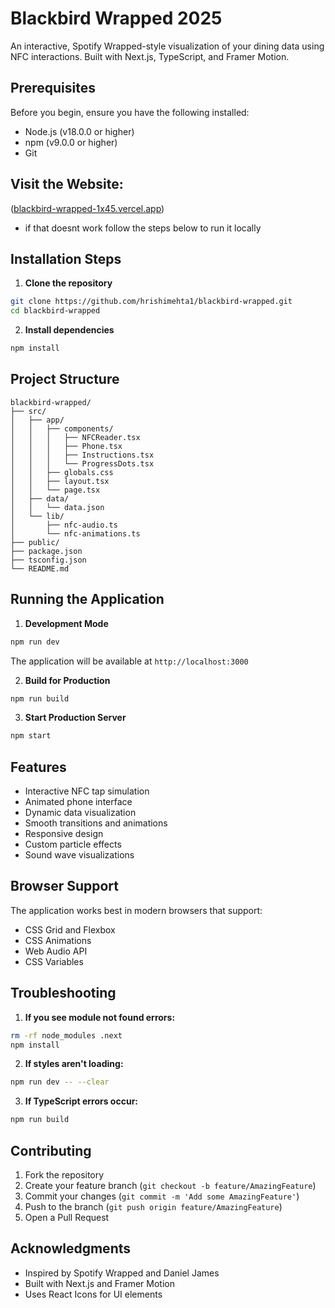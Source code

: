 # Blackbird Wrapped 2025

An interactive, Spotify Wrapped-style visualization of your dining data using NFC interactions. Built with Next.js, TypeScript, and Framer Motion.

## Prerequisites

Before you begin, ensure you have the following installed:
- Node.js (v18.0.0 or higher)
- npm (v9.0.0 or higher)
- Git

## Visit the Website: 
([blackbird-wrapped-1x45.vercel.app](https://blackbird-wrapped-1x45.vercel.app/)) 
- if that doesnt work follow the steps below to run it locally

## Installation Steps

1. **Clone the repository**
```bash
git clone https://github.com/hrishimehta1/blackbird-wrapped.git
cd blackbird-wrapped
```

2. **Install dependencies**
```bash
npm install
```

## Project Structure

```
blackbird-wrapped/
├── src/
│   ├── app/
│   │   ├── components/
│   │   │   ├── NFCReader.tsx
│   │   │   ├── Phone.tsx
│   │   │   ├── Instructions.tsx
│   │   │   └── ProgressDots.tsx
│   │   ├── globals.css
│   │   ├── layout.tsx
│   │   └── page.tsx
│   ├── data/
│   │   └── data.json
│   └── lib/
│       ├── nfc-audio.ts
│       └── nfc-animations.ts
├── public/
├── package.json
├── tsconfig.json
└── README.md
```

## Running the Application

1. **Development Mode**
```bash
npm run dev
```
The application will be available at `http://localhost:3000`

2. **Build for Production**
```bash
npm run build
```

3. **Start Production Server**
```bash
npm start
```

## Features

- Interactive NFC tap simulation
- Animated phone interface
- Dynamic data visualization
- Smooth transitions and animations
- Responsive design
- Custom particle effects
- Sound wave visualizations

## Browser Support

The application works best in modern browsers that support:
- CSS Grid and Flexbox
- CSS Animations
- Web Audio API
- CSS Variables

## Troubleshooting

1. **If you see module not found errors:**
```bash
rm -rf node_modules .next
npm install
```

2. **If styles aren't loading:**
```bash
npm run dev -- --clear
```

3. **If TypeScript errors occur:**
```bash
npm run build
```

## Contributing

1. Fork the repository
2. Create your feature branch (`git checkout -b feature/AmazingFeature`)
3. Commit your changes (`git commit -m 'Add some AmazingFeature'`)
4. Push to the branch (`git push origin feature/AmazingFeature`)
5. Open a Pull Request



## Acknowledgments

- Inspired by Spotify Wrapped and Daniel James
- Built with Next.js and Framer Motion
- Uses React Icons for UI elements
